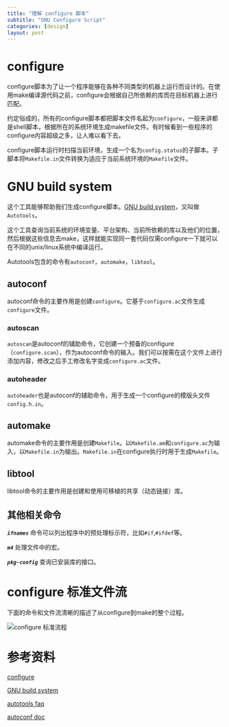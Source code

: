 ```yaml
---
title: "理解 configure 脚本"
subtitle: "GNU Configure Script"
categories: [design]
layout: post
---
```

# configure

configure脚本为了让一个程序能够在各种不同类型的机器上运行而设计的。在使用make编译源代码之前，configure会根据自己所依赖的库而在目标机器上进行匹配。

约定俗成的，所有的configure脚本都把脚本文件名起为`configure`，一般来讲都是shell脚本，根据所在的系统环境生成makefile文件。有时候看到一些程序的configure内容超级之多，让人难以看下去。

configure脚本运行时扫描当前环境，生成一个名为`config.status`的子脚本。子脚本将`Makefile.in`文件转换为适应于当前系统环境的`Makefile`文件。


# GNU build system 

这个工具能够帮助我们生成configure脚本。[GNU build system](https://www.gnu.org/software/automake/faq/autotools-faq.html)，又叫做`Autotools`。

这个工具查询当前系统的环境变量、平台架构、当前所依赖的库以及他们的位置，然后根据这些信息去make，这样就能实现同一套代码仅需configure一下就可以在不同的unix/linux系统中编译运行。

Autotools包含的命令有`autoconf`，`automake`，`libtool`。


## autoconf

autoconf命令的主要作用是创建`configure`。它基于`configure.ac`文件生成`configure`文件。

### autoscan
`autoscan`是autoconf的辅助命令，它创建一个预备的configure（`configure.scan`），作为autoconf命令的输入。我们可以按需在这个文件上进行添加内容，修改之后手工修改名字变成`configure.ac`文件。

### autoheader
`autoheader`也是autoconf的辅助命令，用于生成一个configure的模版头文件`config.h.in`。


## automake

automake命令的主要作用是创建`Makefile`。以`Makefile.am`和`configure.ac`为输入，以`Makefile.in`为输出。`Makefile.in`在configure执行时用于生成`Makefile`。


## libtool

libtool命令的主要作用是创建和使用可移植的共享（动态链接）库。



## 其他相关命令

***`ifnames`*** 命令可以列出程序中的预处理标示符，比如`#if`,`#ifdef`等。

***`m4`*** 处理文件中的宏。

***`pkg-config`*** 查询已安装库的接口。



# configure 标准文件流
下面的命令和文件流清晰的描述了从configure到make的整个过程。

![configure 标准流程](https://upload.wikimedia.org/wikipedia/commons/thumb/8/84/Autoconf-automake-process.svg/400px-Autoconf-automake-process.svg.png)

# 参考资料
[configure](https://en.wikipedia.org/wiki/Configure_script)

[GNU build system](https://en.wikipedia.org/wiki/GNU_build_system)

[autotools faq](https://www.gnu.org/software/automake/faq/autotools-faq.html)

[autoconf doc](http://www.gnu.org/software/autoconf/manual/autoconf.html)


<!--
这里是注释区


{% highlight python %}
print "hello, Lucky!"
{% endhighlight %}

![My image]({{ site.baseurl }}/images/emule.png)

My Github is [here][mygithub].

[mygithub]: https://github.com/lucky521


-->